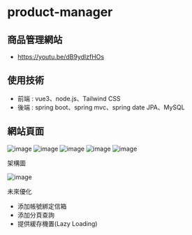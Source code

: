 # product-manager
## 商品管理網站
- https://youtu.be/dB9ydlzfHOs

## 使用技術
- 前端 : vue3、node.js、Tailwind CSS
- 後端 : spring boot、spring mvc、spring date JPA、MySQL
  
## 網站頁面
![image](https://github.com/user-attachments/assets/7797d18c-d935-473c-9aed-e0a02e335fdb)
![image](https://github.com/user-attachments/assets/a26d503e-dd76-4399-a868-d215458e1bb3)
![image](https://github.com/user-attachments/assets/e1bf173e-05d4-432f-8e56-0e0eeb2b4f00)
![image](https://github.com/user-attachments/assets/f6025753-23d5-415f-9f2e-b8398fdb6d0d)
![image](https://github.com/user-attachments/assets/560c049f-1695-405d-b318-10b640c16b0d)

架構圖

![image](https://github.com/user-attachments/assets/749b3489-5268-444d-9962-9c7edc05a79c)

未來優化
- 添加帳號綁定信箱
- 添加分頁查詢
- 提供緩存機置(Lazy Loading)




